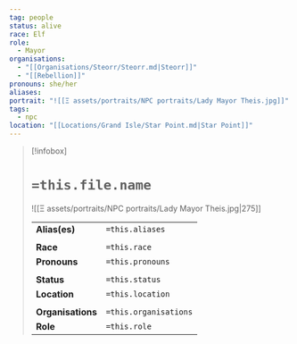 ```yaml
---
tag: people
status: alive
race: Elf
role:
  - Mayor
organisations:
  - "[[Organisations/Steorr/Steorr.md|Steorr]]"
  - "[[Rebellion]]"
pronouns: she/her
aliases: 
portrait: "![[Ξ assets/portraits/NPC portraits/Lady Mayor Theis.jpg]]"
tags:
  - npc
location: "[[Locations/Grand Isle/Star Point.md|Star Point]]"
---
```


> [!infobox] 
> 
> # `=this.file.name`
> ![[Ξ assets/portraits/NPC portraits/Lady Mayor Theis.jpg|275]]
> 
> | | |
> | --- | --- |
> | **Alias(es)** | `=this.aliases` |
> | | | 
> | **Race** | `=this.race` |
> | **Pronouns** | `=this.pronouns` |
> | | | 
> | **Status** | `=this.status` | 
> | **Location** | `=this.location` |
> | | | 
> | **Organisations** | `=this.organisations` |
> | **Role** | `=this.role` |
